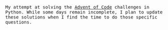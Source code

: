 <samp>
My attempt at solving the <a href="https://adventofcode.com/about">Advent of Code</a> challenges in Python. While some days remain incomplete, I plan to update these solutions when I find the time to do those specific questions.
</samp>
